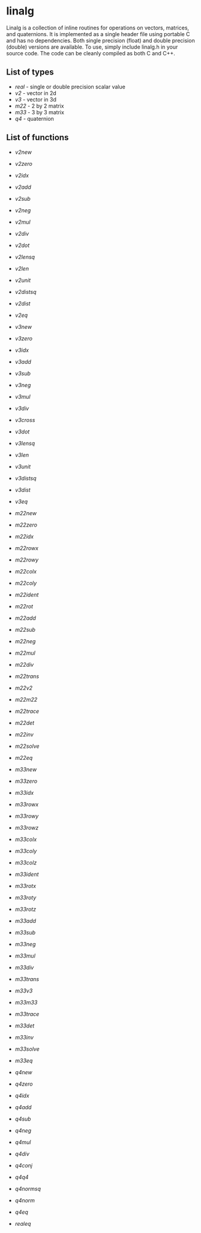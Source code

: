 linalg
======

Linalg is a collection of inline routines for operations on vectors,
matrices, and quaternions. It is implemented as a single header file using
portable C and has no dependencies. Both single precision (float) and double
precision (double) versions are available. To use, simply include linalg.h in
your source code. The code can be cleanly compiled as both C and C++.

List of types
-------------

- _real_ - single or double precision scalar value
- _v2_ - vector in 2d
- _v3_ - vector in 3d
- _m22_ - 2 by 2 matrix
- _m33_ - 3 by 3 matrix
- _q4_ - quaternion

List of functions
-----------------

- _v2new_
- _v2zero_
- _v2idx_
- _v2add_
- _v2sub_
- _v2neg_
- _v2mul_
- _v2div_
- _v2dot_
- _v2lensq_
- _v2len_
- _v2unit_
- _v2distsq_
- _v2dist_
- _v2eq_

- _v3new_
- _v3zero_
- _v3idx_
- _v3add_
- _v3sub_
- _v3neg_
- _v3mul_
- _v3div_
- _v3cross_
- _v3dot_
- _v3lensq_
- _v3len_
- _v3unit_
- _v3distsq_
- _v3dist_
- _v3eq_

- _m22new_
- _m22zero_
- _m22idx_
- _m22rowx_
- _m22rowy_
- _m22colx_
- _m22coly_
- _m22ident_
- _m22rot_
- _m22add_
- _m22sub_
- _m22neg_
- _m22mul_
- _m22div_
- _m22trans_
- _m22v2_
- _m22m22_
- _m22trace_
- _m22det_
- _m22inv_
- _m22solve_
- _m22eq_

- _m33new_
- _m33zero_
- _m33idx_
- _m33rowx_
- _m33rowy_
- _m33rowz_
- _m33colx_
- _m33coly_
- _m33colz_
- _m33ident_
- _m33rotx_
- _m33roty_
- _m33rotz_
- _m33add_
- _m33sub_
- _m33neg_
- _m33mul_
- _m33div_
- _m33trans_
- _m33v3_
- _m33m33_
- _m33trace_
- _m33det_
- _m33inv_
- _m33solve_
- _m33eq_

- _q4new_
- _q4zero_
- _q4idx_
- _q4add_
- _q4sub_
- _q4neg_
- _q4mul_
- _q4div_
- _q4conj_
- _q4q4_
- _q4normsq_
- _q4norm_
- _q4eq_

- _realeq_
